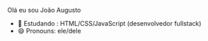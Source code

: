 Olá eu sou João Augusto 

- 🌱 Estudando : HTML/CSS/JavaScript (desenvolvedor fullstack)
- 😄 Pronouns: ele/dele
